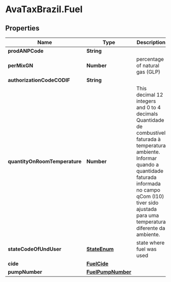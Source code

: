 # AvaTaxBrazil.Fuel

## Properties
Name | Type | Description | Notes
------------ | ------------- | ------------- | -------------
**prodANPCode** | **String** |  | 
**perMixGN** | **Number** | percentage of natural gas (GLP) | [optional] 
**authorizationCodeCODIF** | **String** |  | [optional] 
**quantityOnRoomTemperature** | **Number** | This decimal 12 integers and 0 to 4 decimals Quantidade de combustível faturada à temperatura ambiente. Informar quando a quantidade faturada informada no campo qCom (I10) tiver sido ajustada para uma temperatura diferente da ambiente.  | [optional] 
**stateCodeOfUndUser** | [**StateEnum**](StateEnum.md) | state where fuel was used | 
**cide** | [**FuelCide**](FuelCide.md) |  | [optional] 
**pumpNumber** | [**FuelPumpNumber**](FuelPumpNumber.md) |  | [optional] 


